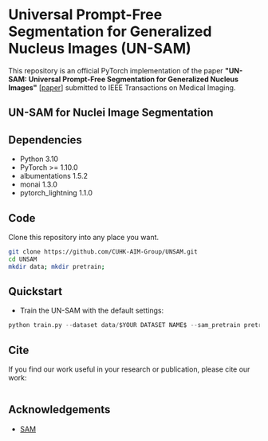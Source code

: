 # Universal Prompt-Free Segmentation for Generalized Nucleus Images (UN-SAM)
This repository is an official PyTorch implementation of the paper **"UN-SAM: Universal Prompt-Free Segmentation for Generalized Nucleus Images"** [[paper]()] submitted to IEEE Transactions on Medical Imaging.


## UN-SAM for Nuclei Image Segmentation

## Dependencies
* Python 3.10
* PyTorch >= 1.10.0
* albumentations 1.5.2
* monai 1.3.0
* pytorch_lightning 1.1.0


## Code
Clone this repository into any place you want.
```bash
git clone https://github.com/CUHK-AIM-Group/UNSAM.git
cd UNSAM
mkdir data; mkdir pretrain;
```
## Quickstart 
* Train the UN-SAM with the default settings:
```python
python train.py --dataset data/$YOUR DATASET NAME$ --sam_pretrain pretrain/$SAM CHECKPOINT$
```

## Cite
If you find our work useful in your research or publication, please cite our work:
```

```


## Acknowledgements
* [SAM](https://github.com/facebookresearch/segment-anything)
